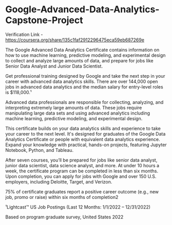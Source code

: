 # Google-Advanced-Data-Analytics-Capstone-Project
Verification Link - https://coursera.org/share/135c1faf2912296475eca59eb687269e

The Google Advanced Data Analytics Certificate contains information on how to use machine learning, predictive modeling, and experimental design to collect and analyze large amounts of data, and prepare for jobs like Senior Data Analyst and Junior Data Scientist.

Get professional training designed by Google and take the next step in your career with advanced data analytics skills. There are over 144,000 open jobs in advanced data analytics and the median salary for entry-level roles is $118,000.¹

Advanced data professionals are responsible for collecting, analyzing, and interpreting extremely large amounts of data. These jobs require manipulating large data sets and using advanced analytics including machine learning, predictive modeling, and experimental design.

This certificate builds on your data analytics skills and experience to take your career to the next level. It's designed for graduates of the Google Data Analytics Certificate or people with equivalent data analytics experience. Expand your knowledge with practical, hands-on projects, featuring Jupyter Notebook, Python, and Tableau.

After seven courses, you’ll be prepared for jobs like senior data analyst, junior data scientist, data science analyst, and more. At under 10 hours a week, the certificate program can be completed in less than six months. Upon completion, you can apply for jobs with Google and over 150 U.S. employers, including Deloitte, Target, and Verizon.

75% of certificate graduates report a positive career outcome (e.g., new job, promo or raise) within six months of completion2

¹Lightcast™ US Job Postings (Last 12 Months: 1/1/2022 – 12/31/2022)

Based on program graduate survey, United States 2022
